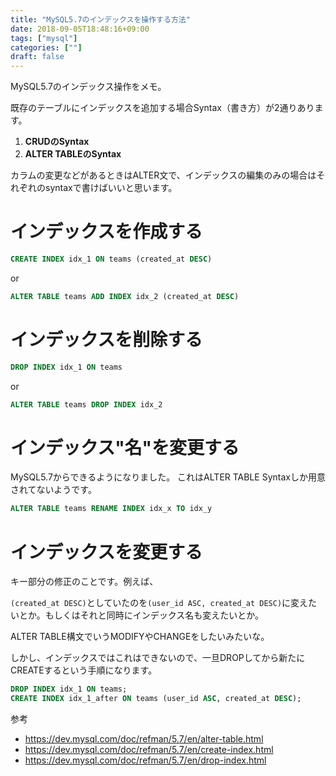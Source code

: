 ```yaml
---
title: "MySQL5.7のインデックスを操作する方法"
date: 2018-09-05T18:48:16+09:00
tags: ["mysql"]
categories: [""]
draft: false
---
```


MySQL5.7のインデックス操作をメモ。

既存のテーブルにインデックスを追加する場合Syntax（書き方）が2通りあります。


1. **CRUDのSyntax**
2. **ALTER TABLEのSyntax**

カラムの変更などがあるときはALTER文で、インデックスの編集のみの場合はそれぞれのsyntaxで書けばいいと思います。

# インデックスを作成する

```sql
CREATE INDEX idx_1 ON teams (created_at DESC)
```

or

```sql
ALTER TABLE teams ADD INDEX idx_2 (created_at DESC)
```

# インデックスを削除する
```sql
DROP INDEX idx_1 ON teams
```

or

```sql
ALTER TABLE teams DROP INDEX idx_2
```

# インデックス"名"を変更する

MySQL5.7からできるようになりました。
これはALTER TABLE Syntaxしか用意されてないようです。

```sql
ALTER TABLE teams RENAME INDEX idx_x TO idx_y
```

# インデックスを変更する

キー部分の修正のことです。例えば、

`(created_at DESC)`としていたのを`(user_id ASC, created_at DESC)`に変えたいとか。もしくはそれと同時にインデックス名も変えたいとか。

ALTER TABLE構文でいうMODIFYやCHANGEをしたいみたいな。

しかし、インデックスではこれはできないので、一旦DROPしてから新たにCREATEするという手順になります。

```sql
DROP INDEX idx_1 ON teams;
CREATE INDEX idx_1_after ON teams (user_id ASC, created_at DESC);
```

参考

- https://dev.mysql.com/doc/refman/5.7/en/alter-table.html
- https://dev.mysql.com/doc/refman/5.7/en/create-index.html
- https://dev.mysql.com/doc/refman/5.7/en/drop-index.html

